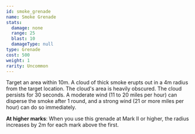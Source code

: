 ```yaml
---
id: smoke_grenade
name: Smoke Grenade
stats:
  damage: none
  range: 25
  blast: 10
  damageType: null
type: Grenade
cost: 500
weight: 1
rarity: Uncommon
---
```

Target an area within 10m. A cloud of thick smoke erupts out in a 4m radius from the target location. The
cloud's area is heavily obscured. The cloud persists for 30 seconds. A moderate wind (11 to 20 miles per hour) can
disperse the smoke after 1 round, and a strong wind (21 or more miles per hour) can do so immediately.

__At higher marks__: When you use this grenade at Mark II or higher, the radius increases by 2m for each mark above the first.
